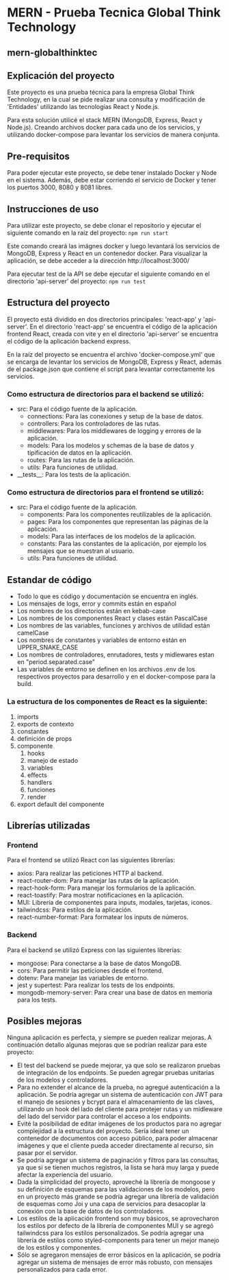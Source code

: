 # MERN - Prueba Tecnica Global Think Technology
## mern-globalthinktec

## Explicación del proyecto
Este proyecto es una prueba técnica para la empresa Global Think Technology, en la cual se pide realizar una consulta y modificación de 'Entidades' utilizando las tecnologías React y Node.js.

Para esta solución utilicé el stack MERN (MongoDB, Express, React y Node.js). Creando archivos docker para cada uno de los servicios, y utilizando docker-compose para levantar los servicios de manera conjunta.

## Pre-requisitos
Para poder ejecutar este proyecto, se debe tener instalado Docker y Node en el sistema.
Además, debe estar corriendo el servicio de Docker y tener los puertos 3000, 8080 y 8081 libres.

## Instrucciones de uso
Para utilizar este proyecto, se debe clonar el repositorio y ejecutar el siguiente comando en la raíz del proyecto:
```npm run start```

Este comando creará las imágnes docker y luego levantará los servicios de MongoDB, Express y React en un contenedor docker. 
Para visualizar la aplicación, se debe acceder a la dirección http://localhost:3000/

Para ejecutar test de la API se debe ejecutar el siguiente comando en el directorio 'api-server' del proyecto:
```npm run test```

## Estructura del proyecto
El proyecto está dividido en dos directorios principales: 'react-app' y 'api-server'. En el directorio 'react-app' se encuentra el código de la aplicación frontend React, creada con vite y en el directorio 'api-server' se encuentra el código de la aplicación backend express.

En la raíz del proyecto se encuentra el archivo 'docker-compose.yml' que se encarga de levantar los servicios de MongoDB, Express y React, además de el package.json que contiene el script para levantar correctamente los servicios.

### Como estructura de directorios para el backend se utilizó:
- src: Para el código fuente de la aplicación.
    - connections: Para las conexiones y setup de la base de datos.
    - controllers: Para los controladores de las rutas.
    - middlewares: Para los middlewares de logging y errores de la aplicación.
    - models: Para los modelos y schemas de la base de datos y tipificación de datos en la aplicación.
    - routes: Para las rutas de la aplicación.
    - utils: Para funciones de utilidad.
- \_\_tests\_\_: Para los tests de la aplicación.

### Como estructura de directorios para el frontend se utilizó:
- src: Para el código fuente de la aplicación.
    - components: Para los componentes reutilizables de la aplicación.
    - pages: Para los componentes que representan las páginas de la aplicación.
    - models: Para las interfaces de los modelos de la aplicación.
    - constants: Para las constantes de la aplicación, por ejemplo los mensajes que se muestran al usuario.
    - utils: Para funciones de utilidad.

## Estandar de código
- Todo lo que es código y documentación se encuentra en inglés.
- Los mensajes de logs, error y commits están en español
- Los nombres de los directorios están en kebab-case
- Los nombres de los componentes React y clases están PascalCase
- Los nombres de las variables, funciones y archivos de utilidad están camelCase
- Los nombres de constantes y variables de entorno están en UPPER_SNAKE_CASE
- Los nombres de controladores, enrutadores, tests y midlewares estan en "period.separated.case"
- Las variables de entorno se definen en los archivos .env de los respectivos proyectos para desarrollo y en el docker-compose para la build.

### La estructura de los componentes de React es la siguiente:
1. imports
2. exports de contexto
2. constantes
3. definición de props
4. componente
    1. hooks
    2. manejo de estado
    3. variables
    4. effects
    5. handlers
    6. funciones
    7. render
5. export default del componente

## Librerías utilizadas

### Frontend
Para el frontend se utilizó React con las siguientes librerías:
- axios: Para realizar las peticiones HTTP al backend.
- react-router-dom: Para manejar las rutas de la aplicación.
- react-hook-form: Para manejar los formularios de la aplicación.
- react-toastify: Para mostrar notificaciones en la aplicación.
- MUI: Librería de componentes para inputs, modales, tarjetas, iconos.
- tailwindcss: Para estilos de la aplicación.
- react-number-format: Para formatear los inputs de números.

### Backend
Para el backend se utilizó Express con las siguientes librerías:
- mongoose: Para conectarse a la base de datos MongoDB.
- cors: Para permitir las peticiones desde el frontend.
- dotenv: Para manejar las variables de entorno.
- jest y supertest: Para realizar los tests de los endpoints.
- mongodb-memory-server: Para crear una base de datos en memoria para los tests.

## Posibles mejoras
Ninguna aplicación es perfecta, y siempre se pueden realizar mejoras. A continuación detallo algunas mejoras que se podrían realizar para este proyecto:

- El test del backend se puede mejorar, ya que solo se realizaron pruebas de integración de los endpoints. Se pueden agregar pruebas unitarias de los modelos y controladores.
- Para no extender el alcance de la prueba, no agregué autenticación a la aplicación. Se podría agregar un sistema de autenticación con JWT para el manejo de sesiones y bcrypt para el almacenamiento de las claves, utilizando un hook del lado del cliente para protejer rutas y un midleware del lado del servidor para controlar el acceso a los endpoints.
- Evité la posibilidad de editar imágenes de los productos para no agregar complejidad a la estructura del proyecto. Sería ideal tener un contenedor de documentos con acceso público, para poder almacenar imágenes y que el cliente pueda acceder directamente al recurso, sin pasar por el servidor.
- Se podría agregar un sistema de paginación y filtros para las consultas, ya que si se tienen muchos registros, la lista se hará muy larga y puede afectar la experiencia del usuario.
- Dada la simplicidad del proyecto, aproveché la librería de mongoose y su definición de esquemas para las validaciones de los modelos, pero en un proyecto más grande se podría agregar una librería de validación de esquemas como Joi y una capa de servicios para desacoplar la conexión con la base de datos de los controladores.
- Los estilos de la aplicación frontend son muy básicos, se aprovecharon los estilos por defecto de la librería de componentes MUI y se agregó tailwindcss para los estilos personalizados. Se podría agregar una librería de estilos como styled-components para tener un mejor manejo de los estilos y componentes.
- Sólo se agregaron mensajes de error básicos en la aplicación, se podría agregar un sistema de mensajes de error más robusto, con mensajes personalizados para cada error.